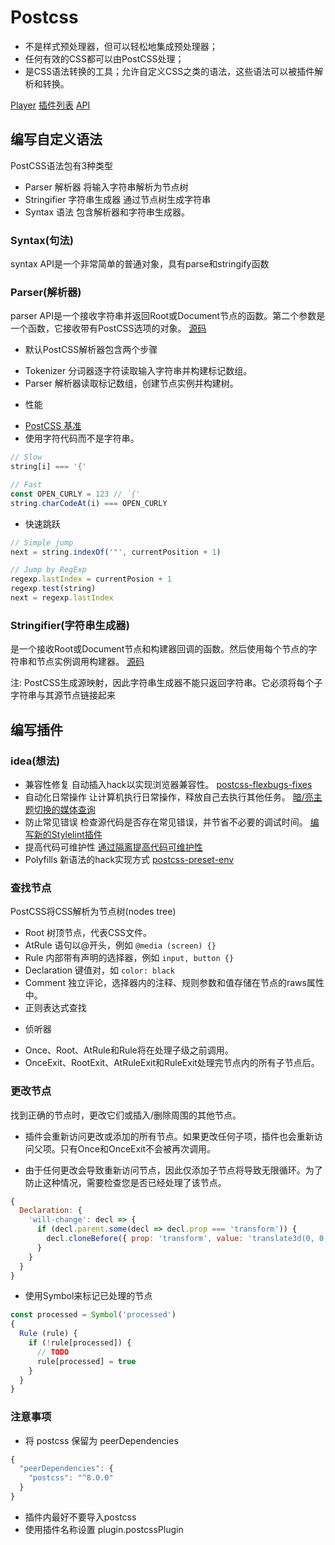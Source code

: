 # Postcss
- 不是样式预处理器，但可以轻松地集成预处理器；
- 任何有效的CSS都可以由PostCSS处理；
- 是CSS语法转换的工具；允许自定义CSS之类的语法，这些语法可以被插件解析和转换。

[Player](https://astexplorer.net/#/2uBU1BLuJ1)
[插件列表](https://postcss.org/docs/postcss-plugins)
[API](https://postcss.org/api/)

## 编写自定义语法
PostCSS语法包有3种类型
- Parser 解析器 将输入字符串解析为节点树
- Stringifier 字符串生成器 通过节点树生成字符串
- Syntax 语法 包含解析器和字符串生成器。

### Syntax(句法)
syntax API是一个非常简单的普通对象，具有parse和stringify函数

### Parser(解析器)
parser API是一个接收字符串并返回Root或Document节点的函数。第二个参数是一个函数，它接收带有PostCSS选项的对象。
[源码](https://github.com/postcss/postcss/blob/main/lib/parser.js)

* 默认PostCSS解析器包含两个步骤
- Tokenizer 分词器逐字符读取输入字符串并构建标记数组。
- Parser 解析器读取标记数组，创建节点实例并构建树。

* 性能
- [PostCSS 基准](https://github.com/postcss/benchmark)
- 使用字符代码而不是字符串。
```js
// Slow
string[i] === '{'

// Fast
const OPEN_CURLY = 123 // `{'
string.charCodeAt(i) === OPEN_CURLY
```
- 快速跳跃
```js
// Simple jump
next = string.indexOf('"', currentPosition + 1)

// Jump by RegExp
regexp.lastIndex = currentPosion + 1
regexp.test(string)
next = regexp.lastIndex
```

### Stringifier(字符串生成器)
是一个接收Root或Document节点和构建器回调的函数。然后使用每个节点的字符串和节点实例调用构建器。
[源码](https://github.com/postcss/postcss/blob/main/lib/stringifier.js)

注: PostCSS生成源映射，因此字符串生成器不能只返回字符串。它必须将每个子字符串与其源节点链接起来

## 编写插件

### idea(想法)
* 兼容性修复
自动插入hack以实现浏览器兼容性。
[postcss-flexbugs-fixes](https://github.com/luisrudge/postcss-flexbugs-fixes)
* 自动化日常操作
让计算机执行日常操作，释放自己去执行其他任务。
[暗/亮主题切换的媒体查询](https://github.com/postcss/postcss-dark-theme-class)
* 防止常见错误
检查源代码是否存在常见错误，并节省不必要的调试时间。
[编写新的Stylelint插件](内部使用PostCSS)
* 提高代码可维护性
[通过隔离提高代码可维护性](https://github.com/maximkoretskiy/postcss-autoreset)
* Polyfills
新语法的hack实现方式
[postcss-preset-env](https://github.com/csstools/postcss-preset-env)

### 查找节点
PostCSS将CSS解析为节点树(nodes tree)
- Root 树顶节点，代表CSS文件。
- AtRule 语句以@开头，例如 `@media (screen) {}`
- Rule  内部带有声明的选择器，例如 `input, button {}`
- Declaration 键值对，如 `color: black`
- Comment 独立评论，选择器内的注释、规则参数和值存储在节点的raws属性中。
- 正则表达式查找

* 侦听器
- Once、Root、AtRule和Rule将在处理子级之前调用。
- OnceExit、RootExit、AtRuleExit和RuleExit处理完节点内的所有子节点后。

### 更改节点
找到正确的节点时，更改它们或插入/删除周围的其他节点。

- 插件会重新访问更改或添加的所有节点。如果更改任何子项，插件也会重新访问父项。只有Once和OnceExit不会被再次调用。

- 由于任何更改会导致重新访问节点，因此仅添加子节点将导致无限循环。为了防止这种情况，需要检查您是否已经处理了该节点。
```js
{
  Declaration: {
    'will-change': decl => {
      if (decl.parent.some(decl => decl.prop === 'transform')) {
        decl.cloneBefore({ prop: 'transform', value: 'translate3d(0, 0, 0)' })
      }
    }
  }
}
```
- 使用Symbol来标记已处理的节点
```js
const processed = Symbol('processed')
{
  Rule (rule) {
    if (!rule[processed]) {
      // TODO
      rule[processed] = true
    }
  }
}
```

### 注意事项
* 将 postcss 保留为 peerDependencies
```js
{
  "peerDependencies": {
    "postcss": "^8.0.0"
  }
}
```
* 插件内最好不要导入postcss
* 使用插件名称设置 plugin.postcssPlugin
